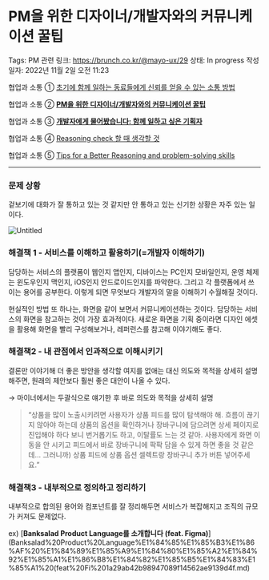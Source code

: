 # PM을 위한 디자이너/개발자와의 커뮤니케이션 꿀팁

Tags: PM
관련 링크: https://brunch.co.kr/@mayo-ux/29
상태: In progress
작성 일자: 2022년 11월 2일 오전 11:23

협업과 소통 ① [초기에 함께 일하는 동료들에게 신뢰를 얻을 수 있는 소통 방법](%E1%84%8E%E1%85%A9%E1%84%80%E1%85%B5%E1%84%8B%E1%85%A6%20%E1%84%92%E1%85%A1%E1%86%B7%E1%84%81%E1%85%A6%20%E1%84%8B%E1%85%B5%E1%86%AF%E1%84%92%E1%85%A1%E1%84%82%E1%85%B3%E1%86%AB%20%E1%84%83%E1%85%A9%E1%86%BC%E1%84%85%E1%85%AD%E1%84%83%E1%85%B3%E1%86%AF%E1%84%8B%E1%85%A6%E1%84%80%E1%85%A6%20%E1%84%89%E1%85%B5%E1%86%AB%E1%84%85%E1%85%AC%E1%84%85%E1%85%B3%E1%86%AF%20%E1%84%8B%E1%85%A5%E1%86%AE%E1%84%8B%E1%85%B3%E1%86%AF%206950e08cdcc44102a3de4c3b1a20e346.md) 

협업과 소통 ② [**PM을 위한 디자이너/개발자와의 커뮤니케이션 꿀팁**](PM%E1%84%8B%E1%85%B3%E1%86%AF%20%E1%84%8B%E1%85%B1%E1%84%92%E1%85%A1%E1%86%AB%20%E1%84%83%E1%85%B5%E1%84%8C%E1%85%A1%E1%84%8B%E1%85%B5%E1%84%82%E1%85%A5%20%E1%84%80%E1%85%A2%E1%84%87%E1%85%A1%E1%86%AF%E1%84%8C%E1%85%A1%E1%84%8B%E1%85%AA%E1%84%8B%E1%85%B4%20%E1%84%8F%E1%85%A5%E1%84%86%E1%85%B2%E1%84%82%E1%85%B5%E1%84%8F%E1%85%A6%E1%84%8B%E1%85%B5%E1%84%89%E1%85%A7%E1%86%AB%20%E1%84%81%E1%85%AE%E1%86%AF%20e9d578bc86834b0192a139a31b90dc3a.md) 

협업과 소통 ③ [**개발자에게 물어봤습니다: 함께 일하고 싶은 기획자**](%E1%84%80%E1%85%A2%E1%84%87%E1%85%A1%E1%86%AF%E1%84%8C%E1%85%A1%E1%84%8B%E1%85%A6%E1%84%80%E1%85%A6%20%E1%84%86%E1%85%AE%E1%86%AF%E1%84%8B%E1%85%A5%E1%84%87%E1%85%AA%E1%86%BB%E1%84%89%E1%85%B3%E1%86%B8%E1%84%82%E1%85%B5%E1%84%83%E1%85%A1%20%E1%84%92%E1%85%A1%E1%86%B7%E1%84%81%E1%85%A6%20%E1%84%8B%E1%85%B5%E1%86%AF%E1%84%92%E1%85%A1%E1%84%80%E1%85%A9%20%E1%84%89%E1%85%B5%E1%87%81%E1%84%8B%E1%85%B3%E1%86%AB%20%E1%84%80%20cbb2939a6f4441a8a949cf79dbb18112.md) 

협업과 소통 ④ [Reasoning check 할 때 생각할 것](Reasoning%20check%20%E1%84%92%E1%85%A1%E1%86%AF%20%E1%84%84%E1%85%A2%20%E1%84%89%E1%85%A2%E1%86%BC%E1%84%80%E1%85%A1%E1%86%A8%E1%84%92%E1%85%A1%E1%86%AF%20%E1%84%80%E1%85%A5%E1%86%BA%20377fbafe074741d99d5e53fcc2c8e3ad.md) 

협업과 소통 ⑤ [Tips for a Better Reasoning and problem-solving skills ](Tips%20for%20a%20Better%20Reasoning%20and%20problem-solving%20sk%2034f94790ca96400c987bf456ed65abd7.md) 

---

### 문제 상황

겉보기에 대화가 잘 통하고 있는 것 같지만 안 통하고 있는 신기한 상황은 자주 있는 일이다.

![Untitled](PM%E1%84%8B%E1%85%B3%E1%86%AF%20%E1%84%8B%E1%85%B1%E1%84%92%E1%85%A1%E1%86%AB%20%E1%84%83%E1%85%B5%E1%84%8C%E1%85%A1%E1%84%8B%E1%85%B5%E1%84%82%E1%85%A5%20%E1%84%80%E1%85%A2%E1%84%87%E1%85%A1%E1%86%AF%E1%84%8C%E1%85%A1%E1%84%8B%E1%85%AA%E1%84%8B%E1%85%B4%20%E1%84%8F%E1%85%A5%E1%84%86%E1%85%B2%E1%84%82%E1%85%B5%E1%84%8F%E1%85%A6%E1%84%8B%E1%85%B5%E1%84%89%E1%85%A7%E1%86%AB%20%E1%84%81%E1%85%AE%E1%86%AF%20e9d578bc86834b0192a139a31b90dc3a/Untitled.png)

### 해결책 1 - 서비스를 이해하고 활용하기(=개발자 이해하기)

담당하는 서비스의 플랫폼이 웹인지 앱인지, 디바이스는 PC인지 모바일인지, 운영 체제는 윈도우인지 맥인지, iOS인지 안드로이드인지를 파악한다. 그리고 각 플랫폼에서 쓰이는 용어를 공부한다. 이렇게 되면 무엇보다 개발자의 말을 이해하기 수월해질 것이다.

현실적인 방법 또 하나는, 화면을 같이 보면서 커뮤니케이션하는 것이다. 담당하는 서비스의 화면을 참고하는 것이 가장 효과적이다. 새로운 화면을 기획 중이라면 디자인 에셋을 활용해 화면을 빨리 구성해보거나, 레퍼런스를 참고해 이야기해도 좋다.

### 해결책2 - 내 관점에서 인과적으로 이해시키기

결론만 이야기해 더 좋은 방안을 생각할 여지를 없애는 대신 의도와 목적을 상세히 설명해주면, 원래의 제안보다 훨씬 좋은 대안이 나올 수 있다.

→ 마이너에서는 두괄식으로 얘기한 후 바로 의도와 목적을 상세히 설명

> “상품을 많이 노출시키려면 사용자가 상품 피드를 많이 탐색해야 해. 흐름이 끊기지 않아야 하는데 상품의 옵션을 확인하거나 장바구니에 담으려면 상세 페이지로 진입해야 하다 보니 번거롭기도 하고, 이탈률도 느는 것 같아. 사용자에게 화면 이동을 안 시키고 피드에서 바로 장바구니에 팍팍 담을 수 있게 하면 좋을 것 같은데... 그러니까) 상품 피드에 상품 옵션 셀렉트랑 장바구니 추가 버튼 넣어주세요.”
> 

### 해결책3 - 내부적으로 정의하고 정리하기

내부적으로 합의된 용어와 컴포넌트를 잘 정리해두면 서비스가 복잡해지고 조직의 규모가 커져도 문제없다.

ex) [****Banksalad Product Language를 소개합니다 (feat. Figma)****](Banksalad%20Product%20Language%E1%84%85%E1%85%B3%E1%86%AF%20%E1%84%89%E1%85%A9%E1%84%80%E1%85%A2%E1%84%92%E1%85%A1%E1%86%B8%E1%84%82%E1%85%B5%E1%84%83%E1%85%A1%20(feat%20Fi%201a29ab42b98947089f14562ae9139d4f.md)